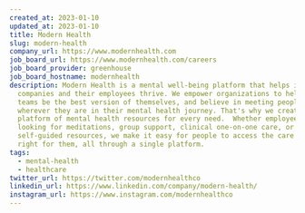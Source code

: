 ```yaml
---
created_at: 2023-01-10
updated_at: 2023-01-10
title: Modern Health
slug: modern-health
company_url: https://www.modernhealth.com
job_board_url: https://www.modernhealth.com/careers
job_board_provider: greenhouse
job_board_hostname: modernhealth
description: Modern Health is a mental well-being platform that helps innovative
  companies and their employees thrive. We empower organizations to help their
  teams be the best version of themselves, and believe in meeting people
  wherever they are in their mental health journey. That's why we created a
  platform of mental health resources for every need.  Whether employees are
  looking for meditations, group support, clinical one-on-one care, or
  self-guided resources, we make it easy for people to access the care that's
  right for them, all through a single platform. 
tags:
  - mental-health
  - healthcare
twitter_url: https://twitter.com/modernhealthco
linkedin_url: https://www.linkedin.com/company/modern-health/
instagram_url: https://www.instagram.com/modernhealthco
---
```

